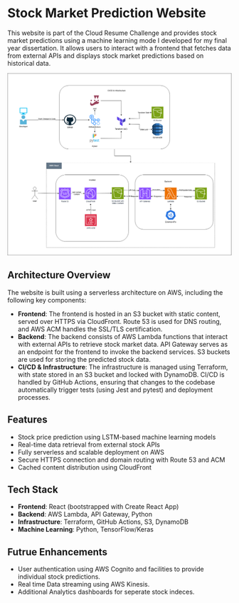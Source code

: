 # Stock Market Prediction Website

This website is part of the Cloud Resume Challenge and provides stock market predictions using a machine learning mode I developed for my final year dissertation. It allows users to interact with a frontend that fetches data from external APIs and displays stock market predictions based on historical data.

![Architecture Diagram](./stock_market_site_system_architecture.drawio.png)

## Architecture Overview

The website is built using a serverless architecture on AWS, including the following key components:

- **Frontend**: The frontend is hosted in an S3 bucket with static content, served over HTTPS via CloudFront. Route 53 is used for DNS routing, and AWS ACM handles the SSL/TLS certification.
- **Backend**: The backend consists of AWS Lambda functions that interact with external APIs to retrieve stock market data. API Gateway serves as an endpoint for the frontend to invoke the backend services. S3 buckets are used for storing the predicted stock data.
- **CI/CD & Infrastructure**: The infrastructure is managed using Terraform, with state stored in an S3 bucket and locked with DynamoDB. CI/CD is handled by GitHub Actions, ensuring that changes to the codebase automatically trigger tests (using Jest and pytest) and deployment processes.

## Features

- Stock price prediction using LSTM-based machine learning models
- Real-time data retrieval from external stock APIs
- Fully serverless and scalable deployment on AWS
- Secure HTTPS connection and domain routing with Route 53 and ACM
- Cached content distribution using CloudFront

## Tech Stack

- **Frontend**: React (bootstrapped with Create React App)
- **Backend**: AWS Lambda, API Gateway, Python
- **Infrastructure**: Terraform, GitHub Actions, S3, DynamoDB
- **Machine Learning**: Python, TensorFlow/Keras

## Futrue Enhancements

- User authentication using AWS Cognito and facilities to provide individual stock predictions.
- Real time Data streaming using AWS Kinesis.
- Additional Analytics dashboards for seperate stock indeces.